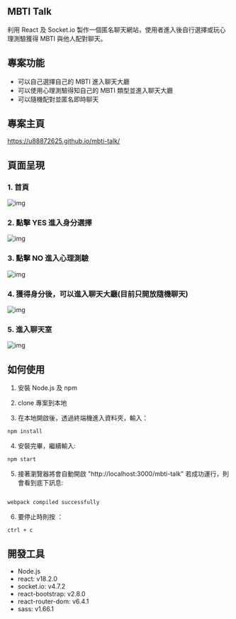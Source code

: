 ## MBTI Talk

利用 React 及 Socket.io 製作一個匿名聊天網站，使用者進入後自行選擇或玩心理測驗獲得 MBTI 與他人配對聊天。

## 專案功能

- 可以自己選擇自己的 MBTI 進入聊天大廳
- 可以使用心理測驗得知自己的 MBTI 類型並進入聊天大廳
- 可以隨機配對並匿名即時聊天

## 專案主頁

https://u88872625.github.io/mbti-talk/

## 頁面呈現

### 1. 首頁

![img](https://upload.cc/i1/2024/03/09/ZKsI46.png)

### 2. 點擊 YES 進入身分選擇

![img](https://upload.cc/i1/2024/03/09/H2DVBx.gif)

### 3. 點擊 NO 進入心理測驗

![img](https://upload.cc/i1/2024/03/09/Gyk3le.png)


### 4. 獲得身分後，可以進入聊天大廳(目前只開放隨機聊天)

![img](https://upload.cc/i1/2024/03/09/u0Wdk6.png) 


### 5. 進入聊天室

![img](https://upload.cc/i1/2024/03/09/4d7ieR.png)


## 如何使用

1. 安裝 Node.js 及 npm
2. clone 專案到本地

3. 在本地開啟後，透過終端機進入資料夾，輸入：

```bash
npm install
```

4. 安裝完畢，繼續輸入:

```bash
npm start
```

5.  接著瀏覽器將會自動開啟 "http://localhost:3000/mbti-talk"
    若成功運行，則會看到底下訊息:

```bash

webpack compiled successfully
```

6. 要停止時則按 ：

```bash
ctrl + c
```

## 開發工具

- Node.js
- react: v18.2.0
- socket.io: v4.7.2
- react-bootstrap: v2.8.0
- react-router-dom: v6.4.1
- sass: v1.66.1
